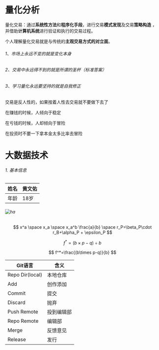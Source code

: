 # 量化分析

量化交易：通过**系统性方法**和**程序化手段**，进行交易**模式发现**及交易**策略构造** ，并借助**计算机系统**进行验证和执行的交易过程。

个人理解量化交易就是与传统的**主观交易方式的对立面**。

###### 1、市场上永远不变的就是变化本身  

###### 2、交易中永远得不到的就是所谓的圣杯（标准答案） 

###### 3、学习量化永远要坚持的就是自我修正

交易是反人性的，如果按着人性去交易就不要做下去了

在赚钱的时候，人倾向于稳定

在亏钱的时候，人却倾向于冒险

在投资时不要一下拿本金太多比率去冒险
# 大数据技术

###### 1. 基本信息

| 姓名 | 黄文佑 |
| :--- | ------ |
| 年龄 | 18岁   |
###### ![ha](C:\Users\86187\Desktop\图片\QQ图片20210218163151.jpg)

$$
x^a
\space
x_a
\space
x_a^b
\frac{a}{b}
\space
r_P=\beta_P\cdot r_B+\alpha_P + \epsilon_P
$$

$$
f^*=(b\times p-q)\div b
$$

$$
f^*=\frac{(b\times p-q)}{b}
$$

| Git语言         | 含义       |
| --------------- | ---------- |
| Repo Dir(local) | 本地仓库   |
| Add             | 创作添加   |
| Commit          | 提交       |
| Discard         | 抛弃       |
| Push Remote     | 投到编辑部 |
| Repo Remote     | 编辑部     |
| Merge           | 反馈意见   |
| Release         | 发行       |